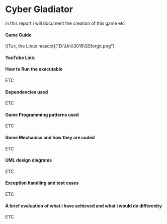 <h1>Cyber Gladiator</h1>

<p>in this report i will document the creation of this game etc </p>

<h4>Game Guide</h4>
![Tux, the Linux mascot]("D:\Uni\3016\SSforgit.png")
<h4>YouTube Link:</h4>

<h4>How to Run the executable</h4>
<p>ETC</p>

<h4>Dependencies used</h4>
<p>ETC</p>

<h4>Game Programming patterns used</h4>
<p>ETC</p>

<h4>Game Mechanics and how they are coded</h4>
<p>ETC</p>

<h4>UML design diagrams</h4>
<p>ETC</p>

<h4>Exception handling and test cases</h4>
<p>ETC</p>

<h4>A brief evaluation of what i have achieved and what i would do differenlty</h4>
<p>ETC</p>
